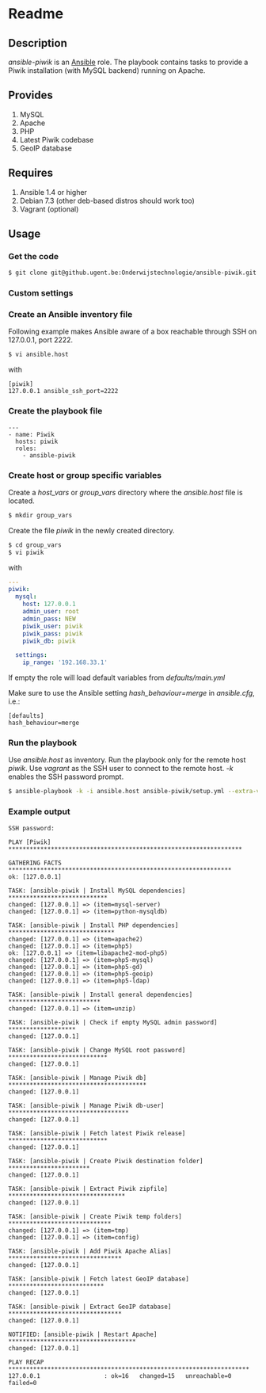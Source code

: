 # Readme

## Description

*ansible-piwik* is an [Ansible](http://ansible.cc) role.
The playbook contains tasks to provide a Piwik installation (with MySQL backend) running on Apache.

## Provides

1. MySQL
2. Apache
3. PHP
4. Latest Piwik codebase
5. GeoIP database

## Requires

1. Ansible 1.4 or higher
2. Debian 7.3 (other deb-based distros should work too)
3. Vagrant (optional)

## Usage

### Get the code

```bash
$ git clone git@github.ugent.be:Onderwijstechnologie/ansible-piwik.git
```

### Custom settings


### Create an Ansible inventory file

Following example makes Ansible aware of a box reachable through SSH on 127.0.0.1, port 2222.

```bash
$ vi ansible.host
```

with

```
[piwik]
127.0.0.1 ansible_ssh_port=2222
```

### Create the playbook file

```
---
- name: Piwik
  hosts: piwik
  roles:
    - ansible-piwik
```

### Create host or group specific variables

Create a *host_vars* or *group_vars* directory where the *ansible.host* file is located.

```bash
$ mkdir group_vars
```

Create the file *piwik* in the newly created directory.

```bash
$ cd group_vars
$ vi piwik
```

with

```yaml
---
piwik:
  mysql:
    host: 127.0.0.1
    admin_user: root
    admin_pass: NEW
    piwik_user: piwik
    piwik_pass: piwik
    piwik_db: piwik

  settings:
    ip_range: '192.168.33.1'
```

If empty the role will load default variables from *defaults/main.yml*

Make sure to use the Ansible setting *hash_behaviour=merge* in *ansible.cfg*, i.e.:

```
[defaults]
hash_behaviour=merge
```

### Run the playbook

Use *ansible.host* as inventory. Run the playbook only for the remote host *piwik*. Use *vagrant* as the SSH user to connect to the remote host. *-k* enables the SSH password prompt.

```bash
$ ansible-playbook -k -i ansible.host ansible-piwik/setup.yml --extra-vars="user=vagrant"
```

### Example output

```
SSH password: 

PLAY [Piwik] ****************************************************************** 

GATHERING FACTS *************************************************************** 
ok: [127.0.0.1]

TASK: [ansible-piwik | Install MySQL dependencies] **************************** 
changed: [127.0.0.1] => (item=mysql-server)
changed: [127.0.0.1] => (item=python-mysqldb)

TASK: [ansible-piwik | Install PHP dependencies] ****************************** 
changed: [127.0.0.1] => (item=apache2)
changed: [127.0.0.1] => (item=php5)
ok: [127.0.0.1] => (item=libapache2-mod-php5)
changed: [127.0.0.1] => (item=php5-mysql)
changed: [127.0.0.1] => (item=php5-gd)
changed: [127.0.0.1] => (item=php5-geoip)
changed: [127.0.0.1] => (item=php5-ldap)

TASK: [ansible-piwik | Install general dependencies] ************************** 
changed: [127.0.0.1] => (item=unzip)

TASK: [ansible-piwik | Check if empty MySQL admin password] ******************* 
changed: [127.0.0.1]

TASK: [ansible-piwik | Change MySQL root password] **************************** 
changed: [127.0.0.1]

TASK: [ansible-piwik | Manage Piwik db] *************************************** 
changed: [127.0.0.1]

TASK: [ansible-piwik | Manage Piwik db-user] ********************************** 
changed: [127.0.0.1]

TASK: [ansible-piwik | Fetch latest Piwik release] **************************** 
changed: [127.0.0.1]

TASK: [ansible-piwik | Create Piwik destination folder] *********************** 
changed: [127.0.0.1]

TASK: [ansible-piwik | Extract Piwik zipfile] ********************************* 
changed: [127.0.0.1]

TASK: [ansible-piwik | Create Piwik temp folders] ***************************** 
changed: [127.0.0.1] => (item=tmp)
changed: [127.0.0.1] => (item=config)

TASK: [ansible-piwik | Add Piwik Apache Alias] ******************************** 
changed: [127.0.0.1]

TASK: [ansible-piwik | Fetch latest GeoIP database] *************************** 
changed: [127.0.0.1]

TASK: [ansible-piwik | Extract GeoIP database] ******************************** 
changed: [127.0.0.1]

NOTIFIED: [ansible-piwik | Restart Apache] ************************************ 
changed: [127.0.0.1]

PLAY RECAP ******************************************************************** 
127.0.0.1                  : ok=16   changed=15   unreachable=0    failed=0   
```